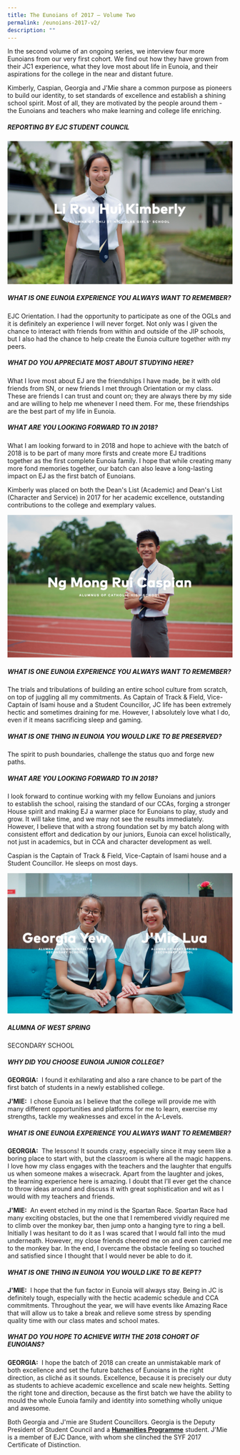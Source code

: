```yaml
---
title: The Eunoians of 2017 – Volume Two
permalink: /eunoians-2017-v2/
description: ""
---
```

In the second volume of an ongoing series, we interview four more Eunoians from our very first cohort. We find out how they have grown from their JC1 experience, what they love most about life in Eunoia, and their aspirations for the college in the near and distant future.

Kimberly, Caspian, Georgia and J'Mie share a common purpose as pioneers to build our identity, to set standards of excellence and establish a shining school spirit. Most of all, they are motivated by the people around them - the Eunoians and teachers who make learning and college life enriching.

##### REPORTING BY EJC STUDENT COUNCIL

![](/images/eu17-kimberly.png)

##### WHAT IS ONE EUNOIA EXPERIENCE YOU ALWAYS WANT TO REMEMBER?

EJC Orientation. I had the opportunity to participate as one of the OGLs and it is definitely an experience I will never forget. Not only was I given the chance to interact with friends from within and outside of the JIP schools, but I also had the chance to help create the Eunoia culture together with my peers.

##### WHAT DO YOU APPRECIATE MOST ABOUT STUDYING HERE?

What I love most about EJ are the friendships I have made, be it with old friends from SN, or new friends I met through Orientation or my class. These are friends I can trust and count on; they are always there by my side and are willing to help me whenever I need them. For me, these friendships are the best part of my life in Eunoia.

##### WHAT ARE YOU LOOKING FORWARD TO IN 2018?

What I am looking forward to in 2018 and hope to achieve with the batch of 2018 is to be part of many more firsts and create more EJ traditions together as the first complete Eunoia family. I hope that while creating many more fond memories together, our batch can also leave a long-lasting impact on EJ as the first batch of Eunoians.

Kimberly was placed on both the Dean's List (Academic) and Dean's List (Character and Service) in 2017 for her academic excellence, outstanding contributions to the college and exemplary values.

![](/images/eu17-caspian.png)

##### WHAT IS ONE EUNOIA EXPERIENCE YOU ALWAYS WANT TO REMEMBER?

The trials and tribulations of building an entire school culture from scratch, on top of juggling all my commitments. As Captain of Track & Field, Vice-Captain of Isami house and a Student Councillor, JC life has been extremely hectic and sometimes draining for me. However, I absolutely love what I do, even if it means sacrificing sleep and gaming.

##### WHAT IS ONE THING IN EUNOIA YOU WOULD LIKE TO BE PRESERVED?

The spirit to push boundaries, challenge the status quo and forge new paths.

##### WHAT ARE YOU LOOKING FORWARD TO IN 2018?

I look forward to continue working with my fellow Eunoians and juniors to establish the school, raising the standard of our CCAs, forging a stronger House spirit and making EJ a warmer place for Eunoians to play, study and grow. It will take time, and we may not see the results immediately. However, I believe that with a strong foundation set by my batch along with consistent effort and dedication by our juniors, Eunoia can excel holistically, not just in academics, but in CCA and character development as well.

Caspian is the Captain of Track & Field, Vice-Captain of Isami house and a Student Councillor. He sleeps on most days.

![](/images/eu17-yewlua.png)

##### ALUMNA OF WEST SPRING  
SECONDARY SCHOOL

##### WHY DID YOU CHOOSE EUNOIA JUNIOR COLLEGE?

**GEORGIA:**  I found it exhilarating and also a rare chance to be part of the first batch of students in a newly established college.

**J'MIE:**  I chose Eunoia as I believe that the college will provide me with many different opportunities and platforms for me to learn, exercise my strengths, tackle my weaknesses and excel in the A-Levels.

##### WHAT IS ONE EUNOIA EXPERIENCE YOU ALWAYS WANT TO REMEMBER?

**GEORGIA:**  The lessons! It sounds crazy, especially since it may seem like a boring place to start with, but the classroom is where all the magic happens. I love how my class engages with the teachers and the laughter that engulfs us when someone makes a wisecrack. Apart from the laughter and jokes, the learning experience here is amazing. I doubt that I’ll ever get the chance to throw ideas around and discuss it with great sophistication and wit as I would with my teachers and friends.

**J'MIE:**  An event etched in my mind is the Spartan Race. Spartan Race had many exciting obstacles, but the one that I remembered vividly required me to climb over the monkey bar, then jump onto a hanging tyre to ring a bell. Initially I was hesitant to do it as I was scared that I would fall into the mud underneath. However, my close friends cheered me on and even carried me to the monkey bar. In the end, I overcame the obstacle feeling so touched and satisfied since I thought that I would never be able to do it.

##### WHAT IS ONE THING IN EUNOIA YOU WOULD LIKE TO BE KEPT?

**J'MIE:**  I hope that the fun factor in Eunoia will always stay. Being in JC is definitely tough, especially with the hectic academic schedule and CCA commitments. Throughout the year, we will have events like Amazing Race that will allow us to take a break and relieve some stress by spending quality time with our class mates and school mates.

##### WHAT DO YOU HOPE TO ACHIEVE WITH THE 2018 COHORT OF EUNOIANS?

**GEORGIA:**  I hope the batch of 2018 can create an unmistakable mark of both excellence and set the future batches of Eunoians in the right direction, as cliché as it sounds. Excellence, because it is precisely our duty as students to achieve academic excellence and scale new heights. Setting the right tone and direction, because as the first batch we have the ability to mould the whole Eunoia family and identity into something wholly unique and awesome.

Both Georgia and J'mie are Student Councillors. Georgia is the Deputy President of Student Council and a [**Humanities Programme**](https://eunoiajc.moe.edu.sg/curriculum/special/hsp/) student. J'Mie is a member of EJC Dance, with whom she clinched the SYF 2017 Certificate of Distinction.

